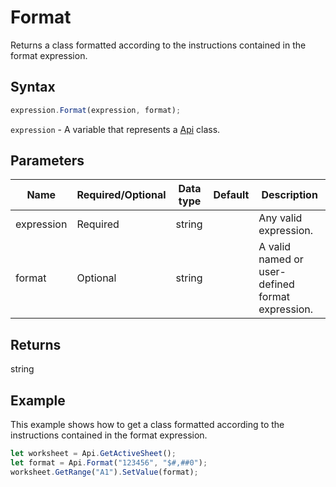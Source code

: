 # Format

Returns a class formatted according to the instructions contained in the format expression.

## Syntax

```javascript
expression.Format(expression, format);
```

`expression` - A variable that represents a [Api](../Api.md) class.

## Parameters

| **Name** | **Required/Optional** | **Data type** | **Default** | **Description** |
| ------------- | ------------- | ------------- | ------------- | ------------- |
| expression | Required | string |  | Any valid expression. |
| format | Optional | string |  | A valid named or user-defined format expression. |

## Returns

string

## Example

This example shows how to get a class formatted according to the instructions contained in the format expression.

```javascript editor-
let worksheet = Api.GetActiveSheet();
let format = Api.Format("123456", "$#,##0");
worksheet.GetRange("A1").SetValue(format);
```
